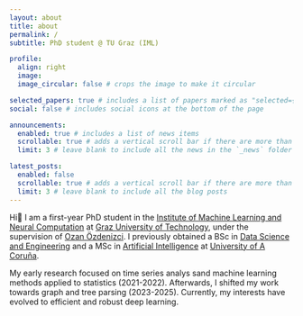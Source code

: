 ```yaml
---
layout: about
title: about
permalink: /
subtitle: PhD student @ TU Graz (IML)

profile:
  align: right
  image: 
  image_circular: false # crops the image to make it circular

selected_papers: true # includes a list of papers marked as "selected={true}"
social: false # includes social icons at the bottom of the page

announcements:
  enabled: true # includes a list of news items
  scrollable: true # adds a vertical scroll bar if there are more than 3 news items
  limit: 3 # leave blank to include all the news in the `_news` folder

latest_posts:
  enabled: false
  scrollable: true # adds a vertical scroll bar if there are more than 3 new posts items
  limit: 3 # leave blank to include all the blog posts
---
```


Hi:wave: I am a first-year PhD student in the [Institute of Machine Learning and Neural Computation](https://www.iml.tugraz.at) at [Graz University of Technology](https://www.tugraz.at/), under the supervision of [Ozan Özdenizci](https://oozdenizci.github.io/). I previously obtained a BSc in [Data Science and Engineering](https://estudos.udc.es/en/study/detail/614g02v01) and a MSc in [Artificial Intelligence](https://mia.udc.es/) at [University of A Coruña](https://www.udc.es). 

My early research focused on time series analys sand machine learning methods applied to statistics (2021-2022). Afterwards, I shifted my work towards graph and tree parsing (2023-2025). Currently, my interests have evolved to efficient and robust deep learning.